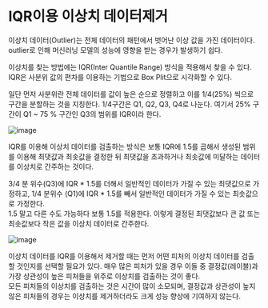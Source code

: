 # IQR이용 이상치 데이터제거

이상치 데이터(Outlier)는 전체 데이터의 패턴에서 벗어난 이상 값을 가진 데이터이다. outlier로 인해 머신러닝 모델의 성능에 영향을 받는 경우가 발생하기 쉽다.

이상치를 찾는 방법에는 IQR(Inter Quantile Range) 방식을 적용해서 찾을 수 있다.
IQR은 사분위 값의 편차를 이용하는 기법으로 Box Plit으로 시각화할 수 있다.

일단 먼저 사분위란 전체 데이터를 값이 높은 순으로 정렬하고 이를 1/4(25%) 씩으로 구간을 분할하는 것을 지칭한다. 1/4구간은 Q1, Q2, Q3, Q4로 나눈다. 여기서 25% 구간이 Q1 ~ 75 % 구간인 Q3의 범위를 IQR이라 한다.

![image](https://user-images.githubusercontent.com/66999675/132283808-6583cb09-535b-47f5-9003-bda3286490ce.png)  

IQR를 이용해 이상치 데이터를 검출하는 방식은 보통 IQR에 1.5를 곱해서 생성된 범위를 이용해 최댓값과 최솟값을 결정한 뒤 최댓값을 초과하거나 최솟값에 미달하는 데이터를 이상치로 간주하는 것이다.

3/4 분 위수(Q3)에 IQR * 1.5를 더해서 일반적인 데이터가 가질 수 있는 최댓값으로 가정하고, 1/4 분위수 (Q1)에 IQR * 1.5를 빼서 일반적인 데이터가 가질 수 있는 최솟값으로 가정한다.   
1.5 말고 다른 수도 가능하다 보통 1.5를 적용한다. 이렇게 결정된 최댓값보다 큰 값 또는 최솟값보다 작은 값을 이상치 데이터로 간주한다.  

![image](https://user-images.githubusercontent.com/66999675/132283835-226b7851-6aec-44d4-85ed-95a3dab9c5bc.png)

이상치 데이터를 IQR를 이용해서 제거할 때는 먼저 어떤 피처의 이상치 데이터를 검출할 것인지를 선택할 필요가 있다. 매우 많은 피처가 있을 경우 이들 중 결정값(레이블)과 가장 상관성이 높은 피처들을 위주로 이상치를 검출하는 것이 좋다.   
모든 피처들의 이상치를 검출하는 것은 시간이 많이 소모되며, 결정값과 상관성이 높지 않은 피처들의 경우는 이상치를 제거하더라도 크게 성능 향상에 기여하지 않는다.
